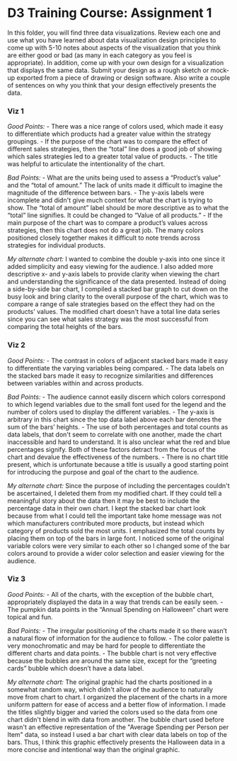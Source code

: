# D3 Training Course: Assignment 1

In this folder, you will find three data visualizations. Review each one and use what you have learned about data visualization design principles to come up with 5-10 notes about aspects of the visualization that you think are either good or bad (as many in each category as you feel is appropriate). In addition, come up with your own design for a visualization that displays the same data. Submit your design as a rough sketch or mock-up exported from a piece of drawing or design software. Also write a couple of sentences on why you think that your design effectively presents the data.

### Viz 1

*Good Points:*
	- There was a nice range of colors used, which made it easy to differentiate which products had a greater value within the strategy groupings.
	- If the purpose of the chart was to compare the effect of different sales strategies, then the “total” line does a good job of showing which sales strategies led to a greater total value of products.
	- The title was helpful to articulate the intentionality of the chart. 

*Bad Points:*
	- What are the units being used to assess a “Product’s value” and the “total of amount.” The lack of units made it difficult to imagine the magnitude of the difference between bars. 
	- The y-axis labels were incomplete and didn't give much context for what the chart is trying to show. The “total of amount” label should be more descriptive as to what the “total” line signifies. It could be changed to “Value of all products.”
	- If the main purpose of the chart was to compare a product’s values across strategies, then this chart does not do a great job. The many colors positioned closely together makes it difficult to note trends across strategies for individual products.  

*My alternate chart:*
I wanted to combine the double y-axis into one since it added simplicity and easy viewing for the audience. I also added more descriptive x- and y-axis labels to provide clarity when viewing the chart and understanding the significance of the data presented. Instead of doing a side-by-side bar chart, I compiled a stacked bar graph to cut down on the busy look and bring clarity to the overall purpose of the chart, which was to compare a range of sale strategies based on the effect they had on the products' values. The modified chart doesn't have a total line data series since you can see what sales strategy was the most successful from comparing the total heights of the bars.



### Viz 2

*Good Points:*
	- The contrast in colors of adjacent stacked bars made it easy to differentiate the varying variables being compared.
	- The data labels on the stacked bars made it easy to recognize similarities and differences between variables within and across products.   

*Bad Points:*
	- The audience cannot easily discern which colors correspond to which legend variables due to the small font used for the legend and the number of colors used to display the different variables.
	- The y-axis is arbitrary in this chart since the top data label above each bar denotes the sum of the bars’ heights.
	- The use of both percentages and total counts as data labels, that don't seem to correlate with one another, made the chart inaccessible and hard to understand. It is also unclear what the red and blue percentages signify. Both of these factors detract from the focus of the chart and devalue the effectiveness of the numbers.
	- There is no chart title present, which is unfortunate because a title is usually a good starting point for introducing the purpose and goal of the chart to the audience. 

*My alternate chart:*
Since the purpose of including the percentages couldn't be ascertained, I deleted them from my modified chart. If they could tell a meaningful story about the data then it may be best to include the percentage data in their own chart. I kept the stacked bar chart look because from what I could tell the important take home message was not which manufacturers contributed more products, but instead which category of products sold the most units. I emphasized the total counts by placing them on top of the bars in large font. I noticed some of the original variable colors were very similar to each other so I changed some of the bar colors around to provide a wider color selection and easier viewing for the audience. 



### Viz 3

*Good Points:*
	- All of the charts, with the exception of the bubble chart, appropriately displayed the data in a way that trends can be easily seen.
	- The pumpkin data points in the “Annual Spending on Halloween” chart were topical and fun.

*Bad Points:*
	- The irregular positioning of the charts made it so there wasn’t a natural flow of information for the audience to follow. 
	- The color palette is very monochromatic and may be hard for people to differentiate the different charts and data points.
	- The bubble chart is not very effective because the bubbles are around the same size, except for the “greeting cards” bubble which doesn’t have a data label.

*My alternate chart:*
The original graphic had the charts positioned in a somewhat random way, which didn't allow of the audience to naturally move from chart to chart. I organized the placement of the charts in a more uniform pattern for ease of access and a better flow of information. I made the titles slightly bigger and varied the colors used so the data from one chart didn't blend in with data from another. The bubble chart used before wasn't an effective representation of the "Average Spending per Person per Item" data, so instead I used a bar chart with clear data labels on top of the bars. Thus, I think this graphic effectively presents the Halloween data in a more concise and intentional way than the original graphic. 